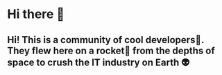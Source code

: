 # Hi there 👋

## Hi! This is a community of cool developers🤖. They flew here on a rocket🚀 from the depths of space to crush the IT industry on Earth 👽


    

